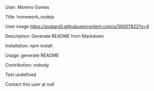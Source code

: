 
User:
Moreno Gomes

Title:
homework_nodejs
 

User image
https://avatars0.githubusercontent.com/u/59007822?v=4

Description:
 Generate README from Markdown

Installation:
npm install

Usage:
generate 	README

Contribution:
nobody

Test
undefined



Contact this user at null
